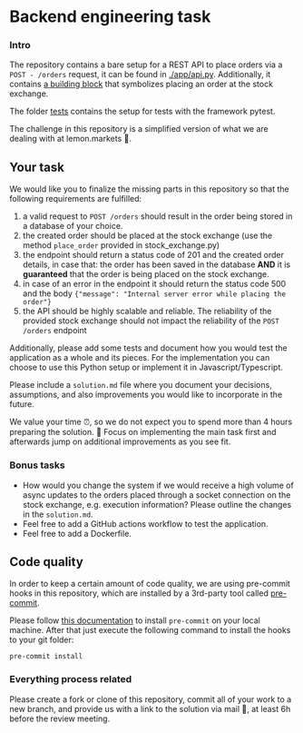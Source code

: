 # Backend engineering task

### Intro 

The repository contains a bare setup for a REST API to place orders via a `POST - /orders` request, it can be found in [./app/api.py](src/app/api/v1/router.py).
Additionally, it contains [a building block](src/app/api/stock_exchange.py) that symbolizes placing an order at the stock exchange.

The folder [tests](./tests) contains the setup for tests with the framework pytest.

The challenge in this repository is a simplified version of what we are dealing with at lemon.markets 🍋. 

## Your task

We would like you to finalize the missing parts in this repository so that the following requirements are fulfilled:
1. a valid request to `POST /orders` should result in the order being stored in a database of your choice.
2. the created order should be placed at the stock exchange (use the method `place_order` provided in stock_exchange.py)
3. the endpoint should return a status code of 201 and the created order details, in case that: the order has been saved in the database **AND** it is **guaranteed** that the order is being placed on the stock exchange.  
4. in case of an error in the endpoint it should return the status code 500 and the body `{"message": "Internal server error while placing the order"}` 
5. the API should be highly scalable and reliable. The reliability of the provided stock exchange should not impact the reliability of the `POST /orders` endpoint


Additionally, please add some tests and document how you would test the application as a whole and its pieces.
For the implementation you can choose to use this Python setup or implement it in Javascript/Typescript.

Please include a `solution.md` file where you document your decisions, assumptions, and also improvements you would like to incorporate in the future.

We value your time ⏰, so we do not expect you to spend more than 4 hours preparing the solution. 🤗 
Focus on implementing the main task first and afterwards jump on additional improvements as you see fit.

### Bonus tasks
* How would you change the system if we would receive a high volume of async updates to the orders placed through a socket connection on the stock exchange, e.g. execution information? Please outline the changes in the `solution.md`.
* Feel free to add a GitHub actions workflow to test the application.
* Feel free to add a Dockerfile.

## Code quality

In order to keep a certain amount of code quality, we are using pre-commit hooks
in this repository, which are installed by a 3rd-party tool called [pre-commit](https://pre-commit.com/).

Please follow [this documentation](https://pre-commit.com/#install) to install `pre-commit`
on your local machine. After that just execute the following command to install the hooks
to your git folder:

```shell
pre-commit install
```


###  Everything process related
Please create a fork or clone of this repository, commit all of your work to a new branch, and provide us with a link to the solution via mail 📩, at least 6h before the review meeting.
